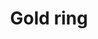 ---
layout: item
title: Gold ring
item-id: 1635
datatable: true
id: 1635
name: "Gold ring"
members: false
lowalch: 140
highalch: 210
examine: "A valuable ring."
monsters:
  - id: 448
    name: "Crawling Hand"
    members: true
    combat_level: 8
    wiki_url: "https://oldschool.runescape.wiki/w/Crawling_Hand#Level_8"
    drops:
      - quantity: "1"
        rarity: 0.0234375
    image: "https://oldschool.runescape.wiki/images/thumb/d/d4/Crawling_Hand.png/200px-Crawling_Hand.png?24f75"
  - id: 450
    name: "Crawling Hand"
    members: true
    combat_level: 7
    wiki_url: "https://oldschool.runescape.wiki/w/Crawling_Hand#Level_7"
    drops:
      - quantity: "1"
        rarity: 0.0234375
    image: "https://oldschool.runescape.wiki/images/thumb/d/d4/Crawling_Hand.png/200px-Crawling_Hand.png?24f75"
  - id: 453
    name: "Crawling Hand"
    members: true
    combat_level: 12
    wiki_url: "https://oldschool.runescape.wiki/w/Crawling_Hand#Level_12_(1)"
    drops:
      - quantity: "1"
        rarity: 0.0234375
    image: "https://oldschool.runescape.wiki/images/thumb/d/d4/Crawling_Hand.png/200px-Crawling_Hand.png?24f75"
  - id: 455
    name: "Crawling Hand"
    members: true
    combat_level: 11
    wiki_url: "https://oldschool.runescape.wiki/w/Crawling_Hand#Level_7"
    drops:
      - quantity: "1"
        rarity: 0.0234375
    image: "https://oldschool.runescape.wiki/images/thumb/d/d4/Crawling_Hand.png/200px-Crawling_Hand.png?24f75"
  - id: 717
    name: "Mummy"
    members: true
    combat_level: 96
    wiki_url: "https://oldschool.runescape.wiki/w/Mummy#Level_96"
    drops:
      - quantity: "1"
        rarity: 0.07797270955165692
    image: "https://oldschool.runescape.wiki/images/thumb/0/0b/Mummy_%2884%29.png/70px-Mummy_%2884%29.png?9a3e9"
  - id: 720
    name: "Mummy"
    members: true
    combat_level: 103
    wiki_url: "https://oldschool.runescape.wiki/w/Mummy#Level_103"
    drops:
      - quantity: "1"
        rarity: 0.07797270955165692
    image: "https://oldschool.runescape.wiki/images/thumb/0/0b/Mummy_%2884%29.png/70px-Mummy_%2884%29.png?9a3e9"
  - id: 724
    name: "Mummy"
    members: true
    combat_level: 98
    wiki_url: "https://oldschool.runescape.wiki/w/Mummy#Level_98"
    drops:
      - quantity: "1"
        rarity: 0.07797270955165692
    image: "https://oldschool.runescape.wiki/images/thumb/0/0b/Mummy_%2884%29.png/70px-Mummy_%2884%29.png?9a3e9"
  - id: 949
    name: "Mummy"
    members: true
    combat_level: 84
    wiki_url: "https://oldschool.runescape.wiki/w/Mummy#Level_84"
    drops:
      - quantity: "1"
        rarity: 0.07797270955165692
    image: "https://oldschool.runescape.wiki/images/thumb/0/0b/Mummy_%2884%29.png/70px-Mummy_%2884%29.png?9a3e9"
  - id: 7388
    name: "Crushing hand"
    members: true
    combat_level: 45
    wiki_url: "https://oldschool.runescape.wiki/w/Crushing_hand"
    drops:
      - quantity: "1"
        rarity: 0.0234375
    image: "https://oldschool.runescape.wiki/images/thumb/f/f1/Crushing_hand.png/250px-Crushing_hand.png?fbbd5"
---